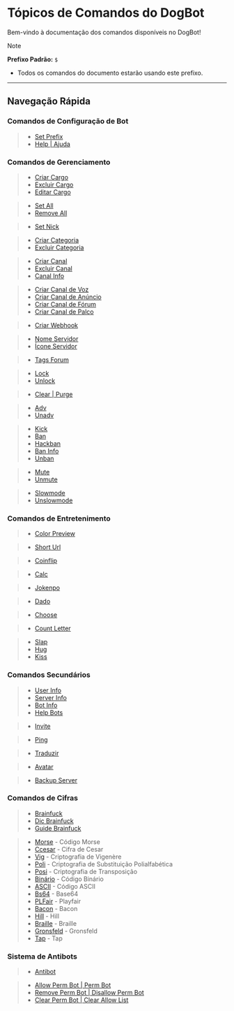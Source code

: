 # Tópicos de Comandos do DogBot

Bem-vindo à documentação dos comandos disponíveis no DogBot!

> [!NOTE]
> **Prefixo Padrão:** `$`
> * Todos os comandos do documento estarão usando este prefixo.

---

## Navegação Rápida

### Comandos de Configuração de Bot
> * [Set Prefix](setprefix.md)
> * [Help | Ajuda](help.md)

### Comandos de Gerenciamento
> * [Criar Cargo](criarcargo.md)
> * [Excluir Cargo](excluircargo.md)
> * [Editar Cargo](editarcargo.md)

> * [Set All](setall.md)
> * [Remove All](removeall.md)

> * [Set Nick](setnick.md)

> * [Criar Categoria](criarcategoria.md)
> * [Excluir Categoria](excluircategoria.md)

> * [Criar Canal](criarcanal.md)
> * [Excluir Canal](excluircanal.md)
> * [Canal Info](canalinfo.md)

> * [Criar Canal de Voz](criarcanalvoz.md)
> * [Criar Canal de Anúncio](criarcanalanuncio.md)
> * [Criar Canal de Fórum](criarcanalforum.md)
> * [Criar Canal de Palco](criarcanalpalco.md)

> * [Criar Webhook](criarwebhook.md)

> * [Nome Servidor](nomeservidor.md)
> * [Ícone Servidor](iconeservidor.md)

> * [Tags Forum](tagsforum.md)

> * [Lock](lock.md)
> * [Unlock](unlock.md)

> * [Clear | Purge](clear.md)

> * [Adv](adv.md)
> * [Unadv](unadv.md)

> * [Kick](kick.md)
> * [Ban](ban.md)
> * [Hackban](hackban.md)
> * [Ban Info](baninfo.md)
> * [Unban](unban.md)

> * [Mute](mute.md)
> * [Unmute](unmute.md)

> * [Slowmode](slowmode.md)
> * [Unslowmode](unslowmode.md)

### Comandos de Entretenimento
> * [Color Preview](colorpreview.md)

> * [Short Url](shorturl.md)

> * [Coinflip](coinflip.md)

> * [Calc](calc.md)

> * [Jokenpo](jokenpo.md)

> * [Dado](dado.md)

> * [Choose](choose.md)

> * [Count Letter](countletter.md)

> * [Slap](slap.md)
> * [Hug](hug.md)
> * [Kiss](kiss.md)

### Comandos Secundários
> * [User Info](userinfo.md)
> * [Server Info](serverinfo.md)
> * [Bot Info](botinfo.md)
> * [Help Bots](helpbots.md)

> * [Invite](invite.md)

> * [Ping](ping.md)

> * [Traduzir](traduzir.md)

> * [Avatar](avatar.md)

> * [Backup Server](backupserver.md)

### Comandos de Cifras
> * [Brainfuck](brainfuck.md)
> * [Dic Brainfuck](dicbrainfuck.md)
> * [Guide Brainfuck](guidebrainfuck.md)

> * [Morse](morse.md) - Código Morse
> * [Ccesar](ccesar.md) - Cifra de Cesar
> * [Vig](vig.md) - Criptografia de Vigenère
> * [Poli](poli.md) - Criptografia de Substituição Polialfabética
> * [Posi](posi.md) - Criptografia de Transposição
> * [Binário](binario.md) - Código Binário
> * [ASCII](ascii.md) - Código ASCII
> * [Bs64](bs64.md) - Base64
> * [PLFair](plfair.md) - Playfair
> * [Bacon](bacon.md) - Bacon
> * [Hill](hill.md) - Hill
> * [Braille](braille.md) - Braille
> * [Gronsfeld](gronsfeld.md) - Gronsfeld
> * [Tap](tap.md) - Tap

### Sistema de Antibots
> * [Antibot](antibot.md)

> * [Allow Perm Bot | Perm Bot](allowpermbot.md)
> * [Remove Perm Bot | Disallow Perm Bot](removepermbot.md)
> * [Clear Perm Bot | Clear Allow List](clearpermbot.md)